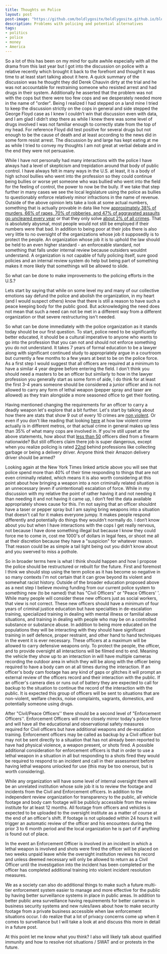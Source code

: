 ```yaml
---
title: Thoughts on Police
layout: post
post-image: "https://github.com/boldlygosite/boldlygosite.github.io/blob/master/assets/images/police.png"
description: Problems with policing and potential alternatives
tags:
- politics
- police
- money
- America
---
```


So a lot of this has been on my mind for quite awhile especially with all the drama from this last year but I got into the discussion on police with a relative recently which brought it back to the forefront and thought it was time to at least start talking about it here. A quick summary of the discussion was he thought they did Derek Chauvin dirty at the trial and he was not accountable for restraining someone who resisted arrest and had drugs in their system. Additionally he asserted that the problem was not with the cops but there were too few cops and we desperately needed more in the name of "order". Being I realized I had stepped on a land mine I tried to keep the discussion strictly on the cops in general and side stepped the George Floyd case as I knew I couldn’t win that discussion even with data, and I am glad I didn’t step there as while I knew there was some level of drugs involved I was not familiar enough to correctly state from the top of my head. For reference Floyd did test positive for several drugs but not enough to be the cause of death and at least according to the news did in some form resist arrest. The discussion by and large has kept eating at me as while I tried to convey my thoughts I am not great at verbal debate and in the end they were not persuasive.

While I have not personally had many interactions with the police I have always had a level of skepticism and trepidation around that body of public control. I have always felt in many ways in the U.S. at least, it is a body of high school bullies who went into the profession so they could continue being bullies or worse yet someone who was bullied who went into the field for the feeling of control, the power to now be the bully. If we take that step further in many cases we see the local legislature using the police as bullies to questionably enforce relatively minor infractions in the name of revenue. Outside of the above opinion lets take a look at some actual numbers, something that is actually provable in data like how [approximately 38% of murders, 66% of rapes, 70% of robberies, and 47% of aggravated assaults go uncleared every year](https://www.brookings.edu/blog/fixgov/2020/06/19/what-does-defund-the-police-mean-and-does-it-have-merit/) or that they only solve [about 2% of all crimes](https://theconversation.com/police-solve-just-2-of-all-major-crimes-143878). That is absolutely abysmal, most people would not still be employed if their numbers were that bad. In addition to being poor at their jobs there is also very little to no oversight of the organizations whose job it supposedly is to protect the people. An organization whose job it is to uphold the law should be held to an even higher standard - an enforceable standard, not something that falls under internal review because outsiders wouldnt understand. A organization is not capable of fully policing itself, sure good policies and an internal review system do help but being part of something makes it more likely that somethings will be allowed to slide.

So what can be done to make improvements to the policing efforts in the U.S.?

Lets start by saying that while on some level my and many of our collective emotions say defund the police and abolish the organization, in my heart (and I would suspect others) know that there is still a reason to have such a peace keeping body for the public good. But acknowledging the need does not mean that such a need can not be met in a different way from a different organization or that severe restructuring isn't needed.

So what can be done immediately with the police organization as it stands today should be our first question. To start, police need to be significantly better educated, it should be a cultural imperative to anyone who wants to go into the profession that you can not and should not enforce something you do not understand. It takes 7 years of formal education to be a lawyer along with significant continued study to appropriately argue in a courtroom but currently a few months to a few years at best to be on the police force. As a first step I would suggest that all officers are required at a minimum to have a similar 4 year degree before entering the field. I don't think you should need a masters to be an officer but similarly to how in the lawyer profession you generally start as some form of aide, I do think for at least the first 3-4 years someone should be considered a junior officer and is not allowed to carry any form of lethal weapon (pepper spray and taser are allowed) as they train alongside a more seasoned office to get their footing.

Having mentioned changing the requirements for an officer to carry a deadly weapon let's explore that a bit further. Let's start by talking about how there are stats that show 9 out of every 10 crimes are [non violent](https://www.newhavenindependent.org/index.php/archives/entry/police_dispatch_stats/). Or even if you don't like reading that looking [here](https://www.nytimes.com/2020/06/19/upshot/unrest-police-time-violent-crime.html) at how low violent crime actually is in different metros, or that actual crime in general makes up less than 35% of what many cops are involved in. If you're still upset at the above statements, how about that [less than 50](https://www.cnn.com/2021/01/12/us/2020-law-enforcement-line-of-duty-deaths-trnd/index.html) officers died from a firearm nationwide? But still officers claim there job is super dangerous, except when you realize policing is rated [22nd](https://www.ishn.com/articles/112748-top-25-most-dangerous-jobs-in-the-united-states) behind professions like collecting garbage or being a delivery driver. Anyone think their Amazon delivery driver should be armed?

Looking again at the New York Times linked article above you will see that police spend more than 40% of their time responding to things that are not even criminally related, which means it is also worth considering at this point about how bringing a weapon into a non criminally related situation is an unnecessary (even if unintentional) escalation of force. While in my discussion with my relative the point of rather having it and not needing it than needing it and not having it came up, I don’t feel the data available appropriately shows cause for this. I'm not saying that an officer shouldnt have a taser or pepper spray but I am saying bring weapons into a situation that doesn't call for it makes everyone jumpy. It makes people respond differently and potentially do things they wouldn’t normally do. I don’t know about you but when I have interactions with the cops I get really nervous, not because I have done something illegal but because I know they could force me to come in, cost me 1000's of dollars in legal fees, or shoot me all at their discretion because they have a "suspicion" for whatever reason. That reason could be as simple a tail light being out you didn’t know about and you swerved to miss a pothole.

So in broader terms here is what I think should happen and how I propose the police should be restructured or rebuilt for the future. First and foremost I think we should stop using the term police as it has become so negative in so many contexts I'm not certain that it can grow beyond its violent and somewhat racist history. Outside of the broader education proposed above as a next step I believe moving funding from our current police system to something new (to be named) that has "Civil Officers" or "Peace Officers' '. While many people will consider these new officers just as social workers, that view is not correct. These new officers should have a minimum of four years of criminal justice education but have specialties in de-escalation training, specialized training in dealing with mental illness or familial abuse situations, and training in dealing with people who may be on a controlled substance or substance abuse. In addition to being more educated on the populations they will be interacting with they should have significant training in self defence, proper restraint, and other hand to hand techniques in the event it is ever necessary. These officers at a maximum will be allowed to carry defensive weapons only. To protect the people, the officer, and to provide oversight all interactions will be filmed end to end. Meaning the vehicle they show up to an interaction in will have multiple cameras recording the outdoor area in which they will be along with the officer being required to have a body cam on at all times during the interaction. If an officer's body cam footage has any kind of gaps or glitches it will prompt an external review of the officers record and their interaction with the public. If an officer's camera dies or runs out of battery they are expected to call for backup to the situation to continue the record of the interaction with the public. It is expected this group of officers will be sent to situations that are non-violent, welfare checks, noise complaints, vagrants, domestics, and potentially someone using drugs.

After "Civil/Peace Officers'' there should be a second level of "Enforcement Officers''. Enforcement Officers will more closely mirror today's police force and will have all the educational and observational safety measures required for Civil officers but have additional weapons and de-escalation training. Enforcement officers may be called as backup by a Civil officer but may not be sent directly to a situation that has not already been reported to have had physical violence, a weapon present, or shots fired. A possible additional consideration for enforcement officers is that in order to use a lethal weapon in a situation in all but responding to a shots fired they would be required to respond to an incident and call in their assessment before having lethal weapons unlocked for use (this may be too onerous, but is worth considering).

While any organization will have some level of internal oversight there will be an unrelated institution whose sole job it is to review the footage and incidents from the Civil and Enforcement officers. In addition to the independent review organization for transparency to the public, all vehicle footage and body cam footage will be publicly accessible from the review institute for at least 12 months. All footage from officers and vehicles is expected to be uploaded to the oversight institute as a matter of course at the end of an officer's shift. If footage is not uploaded within 24 hours it will trigger an automatic review of the officer and his encounters during the prior 3 to 6 month period and the local organization he is part of if anything is found out of place.

In the event an Enforcement Officer is involved in an incident in which a lethal weapon is involved and shots were fired the officer will be placed on two weeks unpaid leave while the oversight institution reviews his record and unless deemed necessary will only be allowed to return as a Civil Officer until the investigation into the incident has been completed or the officer has completed additional training into violent incident resolution measures.

We as a society can also do additional things to make such a future multi-tier enforcement system easier to manage and more effective for the public by having better surveillance systems in place in public areas. In addition to better public area surveillance having requirements for better cameras in business security systems and new rules/laws about how to make security footage from a private business accessible when law enforcement situations occur. I do realize that a lot of privacy concerns come up when it comes to surveillance but I will take a look at and discuss this more in detail in a future post.

At this point let me know what you think? I also will likely talk about qualified immunity and how to resolve riot situations / SWAT and or protests in the future.













































